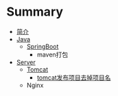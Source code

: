 # Summary

* [简介](README.md)
* [Java](Java.md)
  * [SpringBoot](Java/springboot.md)
    * maven打包
* [Server](server.md)
  * [Tomcat](server/tomcat.md)
    * [tomcat发布项目去掉项目名](server/tomcat/tomcatfa-bu-xiang-mu-qu-diao-xiang-mu-ming.md)
  * Nginx


